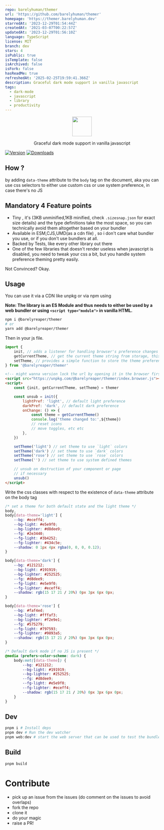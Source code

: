 ```yaml
---
repo: barelyhuman/themer
url: 'https://github.com/barelyhuman/themer'
homepage: 'https://themer.barelyhuman.dev'
starredAt: '2023-12-29T01:54:44Z'
createdAt: '2021-03-07T00:22:57Z'
updatedAt: '2023-12-29T01:56:10Z'
language: TypeScript
license: MIT
branch: dev
stars: 4
isPublic: true
isTemplate: false
isArchived: false
isFork: false
hasReadMe: true
refreshedAt: '2025-02-25T19:59:41.366Z'
description: Graceful dark mode support in vanilla javascript
tags:
  - dark-mode
  - javascript
  - library
  - productivity
---
```


<p align="center">
  <img src="images/themer.png" height="64">
<p align="center">Graceful dark mode support in vanilla javascript</p>

 <p>
 <a href="https://www.npmjs.com/package/@barelyreaper/themer"><img src="https://img.shields.io/npm/v/@barelyreaper/themer?style=flat&amp;colorA=000000&amp;colorB=000000" alt="Version"></a>
 <a href="https://www.npmjs.com/package/@barelyreaper/themer"><img src="https://img.shields.io/npm/dt/@barelyreaper/themer.svg?style=flat&amp;colorA=000000&amp;colorB=000000" alt="Downloads"></a>
 </p>

## How ?

by adding `data-theme` attribute to the `body` tag on the document, aka you can use css selectors to either use custom css or use system preference, in case there's no JS

## Mandatory 4 Feature points

- Tiny , it's (3KB unminified,1KB minified, check `.sizesnap.json` for exact size details) and the type definitions take the most space, so you can technically avoid them altogether based on your bundler
- Available in ESM,CJS,UMD(as a cdn file) , so i don't care what bundler you use, or if you don't use bundlers at all.
- Backed by Tests, like every other library out there
- One of the few libraries that doesn't render useless when javascript is disabled, you need to tweak your css a bit, but you handle system preference theming pretty easily.

Not Convinced? Okay.

## Usage

You can use it via a CDN like unpkg or via npm using

**Note: The library is an ES Module and thus needs to either be used by a web bundler or using `<script type="module">` in vanilla HTML.**

```sh
npm i @barelyreaper/themer
# or
yarn add @barelyreaper/themer
```

Then in your js file.

```js
import {
	init, // adds a listener for handling browser's preference changes and the initial loading state
	getCurrentTheme, // get the current theme string from storage, this could be any string value that you set from `setTheme`
	setTheme, // provides a simple function to store the theme preference in the localStorage
} from '@barelyreaper/themer'
```

```html
<!-- might wanna version lock the url by opening it in the browser first to get a version tagged url -->
<script src="https://unpkg.com/@barelyreaper/themer/index.browser.js"></script>
<script>
	const {init, getCurrentTheme, setTheme} = themer

	const unsub = init({
		lightPref: 'light', // default light preference
		darkPref: 'dark', // default dark preference
		onChange: () => {
			const theme = getCurrentTheme()
			console.log('theme changed to:',${theme})
			// reset icons
			// move toggles, etc etc
		},
	})

	setTheme('light') // set theme to use `light` colors
	setTheme('dark') // set theme to use `dark` colors
	setTheme('rose') // set theme to use `rose` colors
	setTheme('') // set theme to use system defined themes

	// unsub on destruction of your component or page
	// if necessary
	unsub()
</script>
```

Write the css classes with respect to the existence of `data-theme` attribute on the body tag

```css
/* set a theme for both default state and the light theme */
body,
body[data-theme='light'] {
	--bg: #eceff4;
	--bg-light: #e5e9f0;
	--bg-lighter: #d8dee9;
	--fg: #2e3440;
	--fg-light: #3b4252;
	--fg-lighter: #434c5e;
	--shadow: 0 1px 4px rgba(0, 0, 0, 0.12);
}

body[data-theme='dark'] {
	--bg: #121212;
	--bg-light: #191919;
	--bg-lighter: #252525;
	--fg: #d8dee9;
	--fg-light: #e5e9f0;
	--fg-lighter: #eceff4;
	--shadow: rgb(15 17 21 / 20%) 0px 3px 6px 0px;
}

body[data-theme='rose'] {
	--bg: #faf4ed;
	--bg-light: #fffaf3;
	--bg-lighter: #f2e9e1;
	--fg: #575279;
	--fg-light: #797593;
	--fg-lighter: #9893a5;
	--shadow: rgb(15 17 21 / 20%) 0px 3px 6px 0px;
}

/* Default dark mode if no JS is present */
@media (prefers-color-scheme: dark) {
	body:not([data-theme]) {
		--bg: #121212;
		--bg-light: #191919;
		--bg-lighter: #252525;
		--fg: #d8dee9;
		--fg-light: #e5e9f0;
		--fg-lighter: #eceff4;
		--shadow: rgb(15 17 21 / 20%) 0px 3px 6px 0px;
	}
}
```

## Dev

```sh
pnpm i # Install deps
pnpm dev # Run the dev watcher
pnpm web:dev # start the web server that can be used to test the bundled library
```

## Build

```sh
pnpm build
```

# Contribute

- pick up an issue from the issues (do comment on the issues to avoid overlaps)
- fork the repo
- clone it
- do your magic
- raise a PR!
